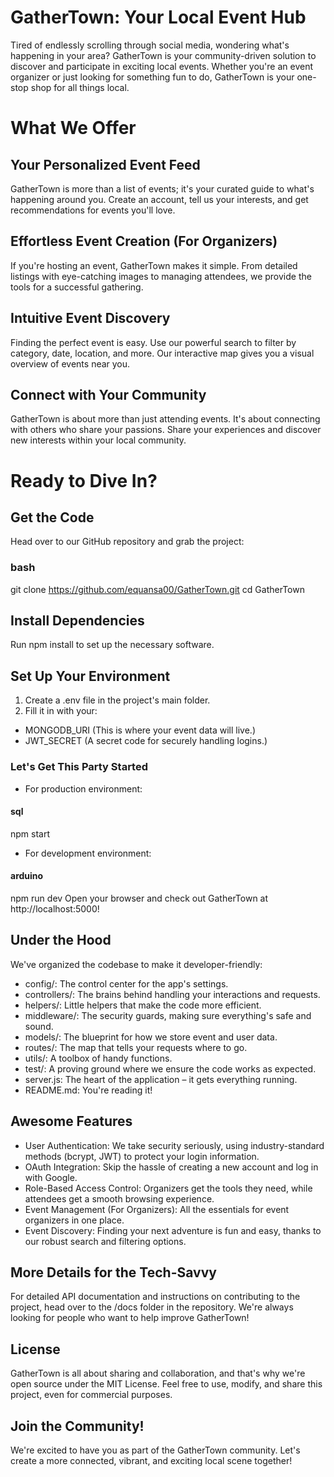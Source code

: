 # GatherTown: Your Local Event Hub
Tired of endlessly scrolling through social media, wondering what's happening in your area? GatherTown is your community-driven solution to discover and participate in exciting local events. Whether you're an event organizer or just looking for something fun to do, GatherTown is your one-stop shop for all things local.

# What We Offer
## Your Personalized Event Feed
GatherTown is more than a list of events; it's your curated guide to what's happening around you. Create an account, tell us your interests, and get recommendations for events you'll love.

## Effortless Event Creation (For Organizers)
If you're hosting an event, GatherTown makes it simple. From detailed listings with eye-catching images to managing attendees, we provide the tools for a successful gathering.

## Intuitive Event Discovery
Finding the perfect event is easy. Use our powerful search to filter by category, date, location, and more. Our interactive map gives you a visual overview of events near you.

## Connect with Your Community
GatherTown is about more than just attending events. It's about connecting with others who share your passions. Share your experiences and discover new interests within your local community.

# Ready to Dive In?
## Get the Code
Head over to our GitHub repository and grab the project:

### bash
git clone https://github.com/equansa00/GatherTown.git
cd GatherTown

## Install Dependencies
Run npm install to set up the necessary software.

## Set Up Your Environment
1. Create a .env file in the project's main folder.
2. Fill it in with your:
 - MONGODB_URI (This is where your event data will live.)
 - JWT_SECRET (A secret code for securely handling logins.)

### Let's Get This Party Started
 - For production environment:
#### sql
npm start

 - For development environment:
#### arduino
npm run dev
Open your browser and check out GatherTown at http://localhost:5000!

## Under the Hood
We've organized the codebase to make it developer-friendly:

 - config/: The control center for the app's settings.
 - controllers/: The brains behind handling your interactions and requests.
 - helpers/: Little helpers that make the code more efficient.
 - middleware/: The security guards, making sure everything's safe and sound.
 - models/: The blueprint for how we store event and user data.
 - routes/: The map that tells your requests where to go.
 - utils/: A toolbox of handy functions.
 - test/: A proving ground where we ensure the code works as expected.
 - server.js: The heart of the application – it gets everything running.
 - README.md: You're reading it!

## Awesome Features
 - User Authentication: We take security seriously, using industry-standard methods (bcrypt, JWT) to protect your login information.
 - OAuth Integration: Skip the hassle of creating a new account and log in with Google.
 - Role-Based Access Control: Organizers get the tools they need, while attendees get a smooth browsing experience.
 - Event Management (For Organizers): All the essentials for event organizers in one place.
 - Event Discovery: Finding your next adventure is fun and easy, thanks to our robust search and filtering options.

## More Details for the Tech-Savvy
For detailed API documentation and instructions on contributing to the project, head over to the /docs folder in the repository. We're always looking for people who want to help improve GatherTown!

## License
GatherTown is all about sharing and collaboration, and that's why we're open source under the MIT License. Feel free to use, modify, and share this project, even for commercial purposes.

## Join the Community!
We're excited to have you as part of the GatherTown community. Let's create a more connected, vibrant, and exciting local scene together!

